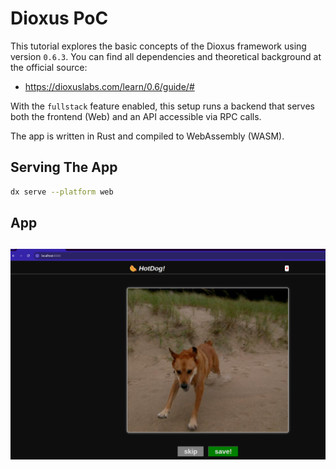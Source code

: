 # Dioxus PoC

This tutorial explores the basic concepts of the Dioxus framework using version `0.6.3`. You can find all dependencies and theoretical background at the official source: 

- https://dioxuslabs.com/learn/0.6/guide/#

With the `fullstack` feature enabled, this setup runs a backend that serves both the frontend (Web) and an API accessible via RPC calls.

The app is written in Rust and compiled to WebAssembly (WASM).

## Serving The App

```bash
dx serve --platform web
```

## App

<h2 align="center">
<img src="./image.png"/>
</h2>

